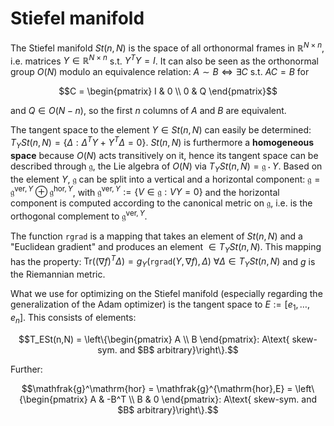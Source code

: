 # Stiefel manifold 

The Stiefel manifold $St(n, N)$ is the space of all orthonormal frames in $\mathbb{R}^{N\times{}n}$, i.e. matrices $Y\in\mathbb{R}^{N\times{}n}$ s.t. $Y^TY = I$. It can also be seen as the orthonormal group $O(N)$ modulo an equivalence relation: $A\sim{}B\iff\exists{}C\text{ s.t. }AC = B$ for 

```math
C = \begin{pmatrix}
    I & 0 \\
    0 & Q 
\end{pmatrix}
```

and $Q\in{}O(N-n)$, so the first $n$ columns of $A$ and $B$ are equivalent.

The tangent space to the element $Y\in{}St(n,N)$ can easily be determined: $T_YSt(n,N)=\{\Delta:\Delta^TY + Y^T\Delta = 0\}$. $St(n, N)$ is furthermore a **homogeneous space** because $O(N)$ acts transitively on it, hence its tangent space can be described through $\mathfrak{g}$, the Lie algebra of $O(N)$ via $T_YSt(n,N) = \mathfrak{g}\cdot{}Y$. Based on the element $Y$, $\mathfrak{g}$ can be split into a vertical and a horizontal component: $\mathfrak{g} = \mathfrak{g}^{\mathrm{ver},Y}\oplus\mathfrak{g}^{\mathrm{hor},Y}$, with $\mathfrak{g}^{\mathrm{ver},Y} := \{V\in\mathfrak{g}:VY = 0\}$ and the horizontal component is computed according to the canonical metric on $\mathfrak{g}$, i.e. is the orthogonal complement to $\mathfrak{g}^{\mathrm{ver},Y}$.

The function `rgrad` is a mapping that takes an element of $St(n,N)$ and a "Euclidean gradient" and produces an element $\in{}T_YSt(n,N)$. This mapping has the property: $\mathrm{Tr}((\nabla{}f)^T\Delta) = g_Y(\mathtt{rgrad}(Y, \nabla{}f), \Delta)$ $\forall\Delta\in{}T_YSt(n,N)$ and $g$ is the Riemannian metric.

What we use for optimizing on the Stiefel manifold (especially regarding the generalization of the Adam optimizer) is the tangent space to $E:=[e_1,\ldots,e_n]$. This consists of elements: 

```math
T_ESt(n,N) = \left\{\begin{pmatrix} A \\ B \end{pmatrix}: A\text{ skew-sym. and $B$ arbitrary}\right\}.
```

Further: 

```math
\mathfrak{g}^\mathrm{hor} = \mathfrak{g}^{\mathrm{hor},E} = \left\{\begin{pmatrix} A & -B^T \\ B & 0 \end{pmatrix}: A\text{ skew-sym. and $B$ arbitrary}\right\}.
```
